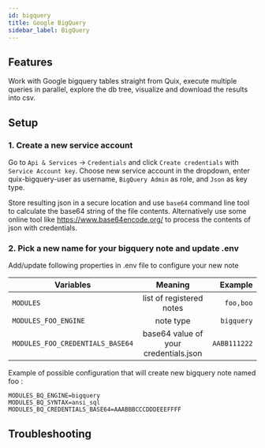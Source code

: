 ```yaml
---
id: bigquery
title: Google BigQuery
sidebar_label: BigQuery
---
```

## Features
Work with Google bigquery tables straight from Quix, execute multiple queries in parallel, explore the db tree, visualize and download the results into csv.

## Setup

### 1. Create a new service account
Go to `Api & Services` -> `Credentials` and click `Create credentials` with `Service Account key`.
Choose new service account in the dropdown, enter quix-bigquery-user as username, 
`BigQuery Admin` as role, and `Json` as key type.

Store resulting json in a secure location and use `base64` command line tool to calculate the base64 string of the file contents.
Alternatively use some online tool like https://www.base64encode.org/ to process the contents of json with credentials.     

### 2. Pick a new name for your bigquery note and update .env

Add/update following properties in .env file to configure your new note    

| Variables        | Meaning           | Example  |
| ------------- |:-------------:| -----:|
| `MODULES`      | list of registered notes | `foo,boo` |
| `MODULES_FOO_ENGINE`      | note type | `bigquery` |
| `MODULES_FOO_CREDENTIALS_BASE64` | base64 value of your credentials.json      |  `AABB111222` |


Example of possible configuration that will create new bigquery note named foo : 
```properties
MODULES_BQ_ENGINE=bigquery
MODULES_BQ_SYNTAX=ansi_sql
MODULES_BQ_CREDENTIALS_BASE64=AAABBBCCCDDDEEEFFFF
```

## Troubleshooting